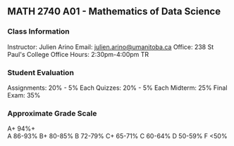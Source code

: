 ## MATH 2740 A01 - Mathematics of Data Science

### Class Information
Instructor: Julien Arino
Email: julien.arino@umanitoba.ca
Office: 238 St Paul's College
Office Hours: 2:30pm-4:00pm TR

### Student Evaluation
Assignments: 20% - 5% Each
Quizzes: 20% - 5% Each
Midterm: 25%
Final Exam: 35%
### Approximate Grade Scale
A+ 94%+  
A    86-93%
B+  80-85%
B    72-79%
C+  65-71%
C    60-64%
D   50-59%
F    <50%


